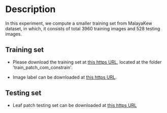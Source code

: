 # Description 

In this experiment, we compute a smaller training set from MalayaKew dataset, in which, it consists of total 3960 training images and 528 testing images.

## Training set

* Please download the training set at [this https URL](http://web.fsktm.um.edu.my/~cschan/source/PR2017/Model.zip), located at the folder 'train_patch_com_constrain'.

* Image label can be downloaded at [this https URL](http://web.fsktm.um.edu.my/~cschan/source/PR2017/train_label_new_constrain_patch).

## Testing set

* Leaf patch testing set can be downloaded at [this https URL](https://drive.google.com/open?id=0B7pF3sq3DsCUY3Y3c1ZFRWh6Rjg)




 
